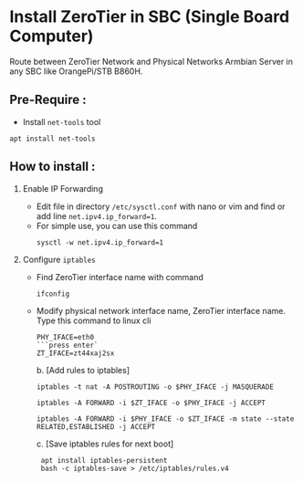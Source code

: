 # Install ZeroTier in SBC (Single Board Computer)

Route between ZeroTier Network and Physical Networks Armbian Server in any SBC like OrangePi/STB B860H.

## Pre-Require :
- Install `net-tools` tool
```
apt install net-tools
```

## How to install :
1. Enable IP Forwarding
   - Edit file in directory `/etc/sysctl.conf` with nano or vim and find or add line `net.ipv4.ip_forward=1`.
   - For simple use, you can use this command
     ```
     sysctl -w net.ipv4.ip_forward=1
     ```

2. Configure `iptables`
   - Find ZeroTier interface name with command
     ```
     ifconfig
   - Modify physical network interface name, ZeroTier interface name. Type this command to linux cli
     ```
     PHY_IFACE=eth0
     ```press enter`
     ZT_IFACE=zt44xaj2sx
     ```

     b. [Add rules to iptables]

         iptables -t nat -A POSTROUTING -o $PHY_IFACE -j MASQUERADE

         iptables -A FORWARD -i $ZT_IFACE -o $PHY_IFACE -j ACCEPT

         iptables -A FORWARD -i $PHY_IFACE -o $ZT_IFACE -m state --state RELATED,ESTABLISHED -j ACCEPT

      c. [Save iptables rules for next boot]

          apt install iptables-persistent
          bash -c iptables-save > /etc/iptables/rules.v4
